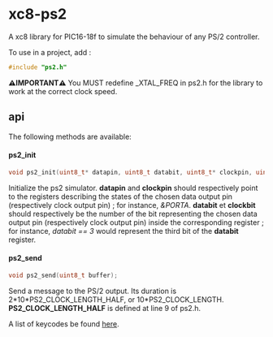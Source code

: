 # xc8-ps2
A xc8 library for PIC16-18f to simulate the behaviour of any PS/2 controller.

To use in a project, add :
```c
#include "ps2.h"
```
**⚠️IMPORTANT⚠️** You MUST redefine \_XTAL\_FREQ in ps2.h for the library to work at the correct clock speed.

## api

The following methods are available:

#### ps2_init
```c
void ps2_init(uint8_t* datapin, uint8_t databit, uint8_t* clockpin, uint8_t clockbit);
```
Initialize the ps2 simulator. **datapin** and **clockpin** should respectively point to the registers describing the states of the chosen data output pin (respectively clock output pin) ; for instance, *&PORTA*. **databit** et **clockbit** should respectively be the number of the bit representing the chosen data output pin (respectively clock output pin) inside the corresponding register ; for instance, *databit == 3* would represent the third bit of the **databit** register.

#### ps2_send
```c
void ps2_send(uint8_t buffer);
```
Send a message to the PS/2 output. Its duration is 2\*10\*PS2_CLOCK_LENGTH_HALF, or 10\*PS2_CLOCK_LENGTH.
**PS2_CLOCK_LENGTH_HALF** is defined at line 9 of ps2.h.

A list of keycodes be found [here](http://www.computer-engineering.org/ps2keyboard/scancodes2.html).
